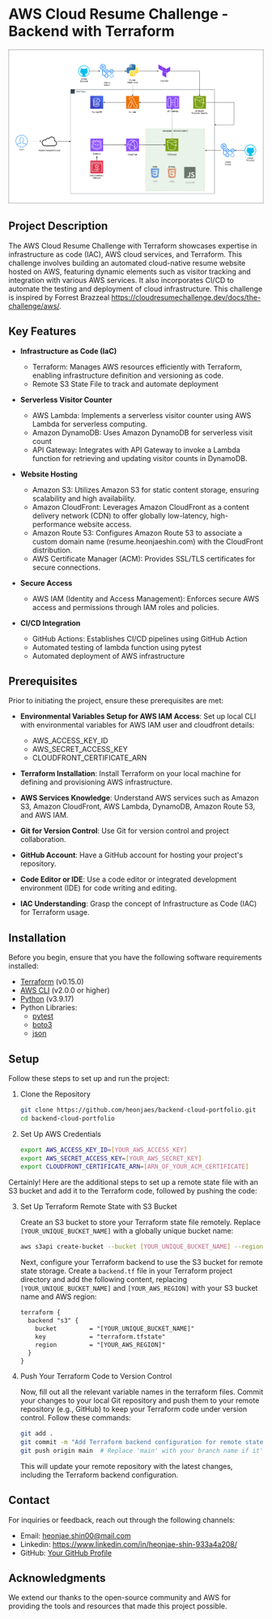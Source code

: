 # AWS Cloud Resume Challenge - Backend with Terraform

![Alt text](<images/infra_diagram.png>)

## Project Description

The AWS Cloud Resume Challenge with Terraform showcases expertise in infrastructure as code (IAC), AWS cloud services, and Terraform. This challenge involves building an automated cloud-native resume website hosted on AWS, featuring dynamic elements such as visitor tracking and integration with various AWS services. It also incorporates CI/CD to automate the testing and deployment of cloud infrastructure. This challenge is inspired by Forrest Brazzeal https://cloudresumechallenge.dev/docs/the-challenge/aws/.


## Key Features
- **Infrastructure as Code (IaC)**
  - Terraform: Manages AWS resources efficiently with Terraform, enabling infrastructure definition and versioning as code.
  - Remote S3 State File to track and automate deployment

- **Serverless Visitor Counter**
  - AWS Lambda: Implements a serverless visitor counter using AWS Lambda for serverless computing.
  - Amazon DynamoDB: Uses Amazon DynamoDB for serverless visit count
  - API Gateway: Integrates with API Gateway to invoke a Lambda function for retrieving and updating visitor counts in DynamoDB.

- **Website Hosting**
  - Amazon S3: Utilizes Amazon S3 for static content storage, ensuring scalability and high availability.
  - Amazon CloudFront: Leverages Amazon CloudFront as a content delivery network (CDN) to offer globally low-latency, high-performance website access.
  - Amazon Route 53: Configures Amazon Route 53 to associate a custom domain name (resume.heonjaeshin.com) with the CloudFront distribution.
  - AWS Certificate Manager (ACM): Provides SSL/TLS certificates for secure connections.

- **Secure Access**
  - AWS IAM (Identity and Access Management): Enforces secure AWS access and permissions through IAM roles and policies.

- **CI/CD Integration**
  - GitHub Actions: Establishes CI/CD pipelines using GitHub Action
  - Automated testing of lambda function using pytest
  - Automated deployment of AWS infrastructure


## Prerequisites

Prior to initiating the project, ensure these prerequisites are met:
- **Environmental Variables Setup for AWS IAM Access**: Set up local CLI with environmental variables for AWS IAM user and cloudfront details:
  - AWS_ACCESS_KEY_ID
  - AWS_SECRET_ACCESS_KEY
  - CLOUDFRONT_CERTIFICATE_ARN

- **Terraform Installation**: Install Terraform on your local machine for defining and provisioning AWS infrastructure.

- **AWS Services Knowledge**: Understand AWS services such as Amazon S3, Amazon CloudFront, AWS Lambda, DynamoDB, Amazon Route 53, and AWS IAM.

- **Git for Version Control**: Use Git for version control and project collaboration.

- **GitHub Account**: Have a GitHub account for hosting your project's repository.

- **Code Editor or IDE**: Use a code editor or integrated development environment (IDE) for code writing and editing.

- **IAC Understanding**: Grasp the concept of Infrastructure as Code (IAC) for Terraform usage.

## Installation

Before you begin, ensure that you have the following software requirements installed:

- [Terraform](https://www.terraform.io/downloads.html) (v0.15.0)
- [AWS CLI](https://aws.amazon.com/cli/) (v2.0.0 or higher)
- [Python](https://www.python.org/downloads/release/python-390/) (v3.9.17)
- Python Libraries:
  - [pytest](https://pypi.org/project/pytest/)
  - [boto3](https://pypi.org/project/boto3/)
  - [json](https://pypi.org/project/jsonlib/)


## Setup

Follow these steps to set up and run the project:

1. Clone the Repository

   ```bash
   git clone https://github.com/heonjaes/backend-cloud-portfolio.git
   cd backend-cloud-portfolio
   ```

2. Set Up AWS Credentials

   ```bash
   export AWS_ACCESS_KEY_ID=[YOUR_AWS_ACCESS_KEY]
   export AWS_SECRET_ACCESS_KEY=[YOUR_AWS_SECRET_KEY]
   export CLOUDFRONT_CERTIFICATE_ARN=[ARN_OF_YOUR_ACM_CERTIFICATE]
   ```

Certainly! Here are the additional steps to set up a remote state file with an S3 bucket and add it to the Terraform code, followed by pushing the code:

3. Set Up Terraform Remote State with S3 Bucket

   Create an S3 bucket to store your Terraform state file remotely. Replace `[YOUR_UNIQUE_BUCKET_NAME]` with a globally unique bucket name:

   ```bash
   aws s3api create-bucket --bucket [YOUR_UNIQUE_BUCKET_NAME] --region [YOUR_AWS_REGION]
   ```

   Next, configure your Terraform backend to use the S3 bucket for remote state storage. Create a `backend.tf` file in your Terraform project directory and add the following content, replacing `[YOUR_UNIQUE_BUCKET_NAME]` and `[YOUR_AWS_REGION]` with your S3 bucket name and AWS region:

   ```hcl
   terraform {
     backend "s3" {
       bucket         = "[YOUR_UNIQUE_BUCKET_NAME]"
       key            = "terraform.tfstate"
       region         = "[YOUR_AWS_REGION]"
     }
   }
   ```

4. Push Your Terraform Code to Version Control

   Now, fill out all the relevant variable names in the terraform files. Commit your changes to your local Git repository and push them to your remote repository (e.g., GitHub) to keep your Terraform code under version control. Follow these commands:

   ```bash
   git add .
   git commit -m "Add Terraform backend configuration for remote state"
   git push origin main  # Replace 'main' with your branch name if it's different
   ```

   This will update your remote repository with the latest changes, including the Terraform backend configuration.

## Contact

For inquiries or feedback, reach out through the following channels:

- Email: heonjae.shin00@mail.com
- Linkedin: https://www.linkedin.com/in/heonjae-shin-933a4a208/
- GitHub: [Your GitHub Profile](https://github.com/heonjaes)

## Acknowledgments
We extend our thanks to the open-source community and AWS for providing the tools and resources that made this project possible.

